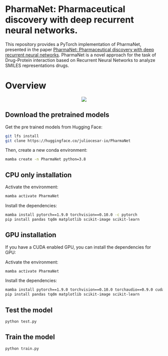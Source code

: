 # **PharmaNet: Pharmaceutical discovery with deep recurrent neural networks.**

This repository provides a PyTorch implementation of PharmaNet, presented in the paper [PharmaNet: Pharmaceutical discovery with deep recurrent neural networks](https://journals.plos.org/plosone/article?id=10.1371/journal.pone.0241728). PharmaNet is a novel approach for the task of Drug-Protein interaction based on Recurrent Neural Networks to analyze SMILES representations drugs.

# **Overview**
<p align="center"><img src="Overview.png" /></p>

## Download the pretrained models

Get the pre trained models from Hugging Face:

```bash
git lfs install
git clone https://huggingface.co/juliocesar-io/PharmaNet
```

Then, create a new conda environment:  

```bash
mamba create -n PharmaNet python=3.8
```

## CPU only installation

Activate the environment:

```bash
mamba activate PharmaNet
```

Install the dependencies:

```bash
mamba install pytorch==1.9.0 torchvision==0.10.0 -c pytorch
pip install pandas tqdm matplotlib scikit-image scikit-learn
```

## GPU installation

If you have a CUDA enabled GPU, you can install the dependencies for GPU:

Activate the environment:

```bash
mamba activate PharmaNet
```

Install the dependencies:

```bash
mamba install pytorch==1.9.0 torchvision==0.10.0 torchaudio==0.9.0 cudatoolkit=11.3 -c pytorch -c conda-forge
pip install pandas tqdm matplotlib scikit-image scikit-learn
```


## Test the model

```bash
python test.py 
```


## Train the model

```bash
python train.py
```



